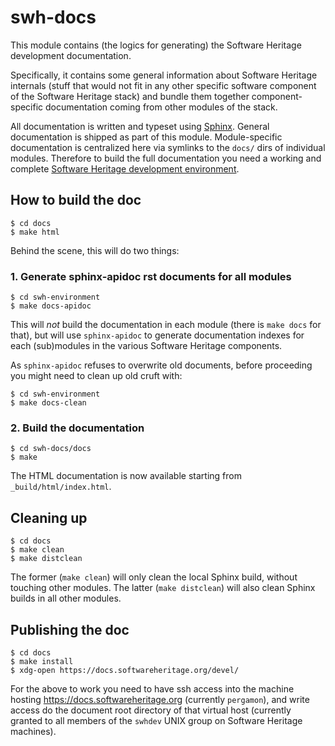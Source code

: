 swh-docs
========

This module contains (the logics for generating) the Software Heritage
development documentation.

Specifically, it contains some general information about Software Heritage
internals (stuff that would not fit in any other specific software component of
the Software Heritage stack) and bundle them together component-specific
documentation coming from other modules of the stack.

All documentation is written and typeset using [Sphinx][1]. General
documentation is shipped as part of this module. Module-specific documentation
is centralized here via symlinks to the `docs/` dirs of individual modules.
Therefore to build the full documentation you need a working and
complete [Software Heritage development environment][2].

[1]: http://www.sphinx-doc.org/
[2]: https://forge.softwareheritage.org/source/swh-environment/


How to build the doc
--------------------

    $ cd docs
	$ make html

Behind the scene, this will do two things:

### 1. Generate sphinx-apidoc rst documents for all modules

    $ cd swh-environment
	$ make docs-apidoc

This will *not* build the documentation in each module (there is `make docs`
for that), but will use `sphinx-apidoc` to generate documentation indexes for
each (sub)modules in the various Software Heritage components.

As `sphinx-apidoc` refuses to overwrite old documents, before proceeding you
might need to clean up old cruft with:

    $ cd swh-environment
    $ make docs-clean


### 2. Build the documentation

    $ cd swh-docs/docs
    $ make

The HTML documentation is now available starting from `_build/html/index.html`.


Cleaning up
-----------

    $ cd docs
    $ make clean
    $ make distclean

The former (`make clean`) will only clean the local Sphinx build, without
touching other modules. The latter (`make distclean`) will also clean Sphinx
builds in all other modules.


Publishing the doc
------------------

    $ cd docs
    $ make install
    $ xdg-open https://docs.softwareheritage.org/devel/

For the above to work you need to have ssh access into the machine
hosting <https://docs.softwareheritage.org> (currently `pergamon`), and write
access do the document root directory of that virtual host (currently granted
to all members of the `swhdev` UNIX group on Software Heritage machines).
